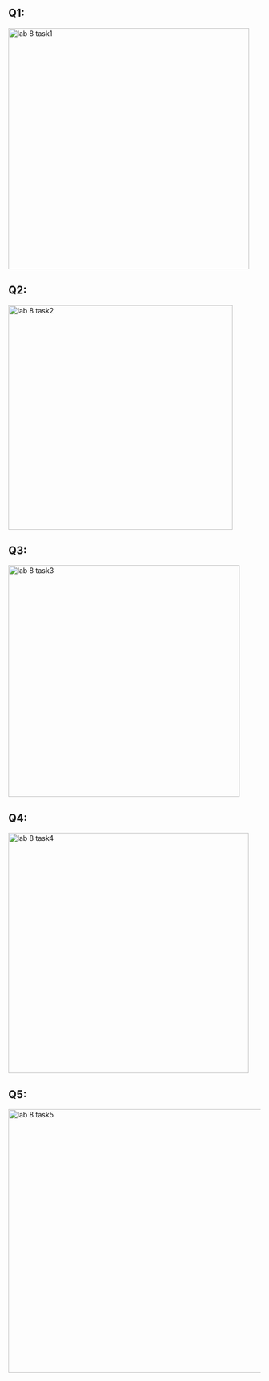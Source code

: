 ## Q1:
<img width="481" alt="lab 8 task1" src="https://github.com/saraali13/OOP/assets/142868034/80c802dd-f2c0-424c-add2-b76c7f507bbd">

## Q2:
<img width="448" alt="lab 8 task2" src="https://github.com/saraali13/OOP/assets/142868034/57930bbe-fe74-4462-b2ec-f3397ecdb5b7">

## Q3:
<img width="462" alt="lab 8 task3" src="https://github.com/saraali13/OOP/assets/142868034/c0489a84-228a-42aa-9bbf-e70e34dddecc">

## Q4:
<img width="480" alt="lab 8 task4" src="https://github.com/saraali13/OOP/assets/142868034/cf794eb5-2f9f-43cf-b28d-1f984f916dc4">

## Q5:
<img width="526" alt="lab 8 task5" src="https://github.com/saraali13/OOP/assets/142868034/b12fd696-338d-485c-9dbf-dba6452325e0">

